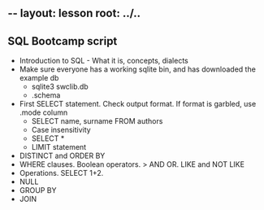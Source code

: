 --
layout: lesson
root: ../..
---

## SQL Bootcamp script

<ul>
<li>Introduction to SQL - What it is, concepts, dialects</li>
<li>Make sure everyone has a working sqlite bin, and has downloaded the example db
	<ul>
		<li>sqlite3 swclib.db</li>
		<li>.schema</li>
	</ul>
	</li>
<li>First SELECT statement. Check output format. If format is garbled, use .mode column
	<ul>
		<li>SELECT name, surname FROM authors</li>
		<li>Case insensitivity</li>
		<li>SELECT *</li>
		<li>LIMIT statement</li>
	</ul>
	</li>
<li>DISTINCT and ORDER BY</li>
<li>WHERE clauses. Boolean operators. > AND OR. LIKE and NOT LIKE</li>
<li>Operations. SELECT 1+2.</li>
<li>NULL</li>
<li>GROUP BY</li>
<li>JOIN</li>
</ul>
